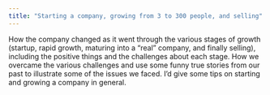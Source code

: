 ```yaml
---
title: "Starting a company, growing from 3 to 300 people, and selling"
---
```


How the company changed as it went through the various stages of growth (startup, rapid growth, maturing into a “real” company, and finally selling), including the positive things and the challenges about each stage. How we overcame the various challenges and use some funny true stories from our past to illustrate some of the issues we faced. I’d give some tips on starting and growing a company in general.
